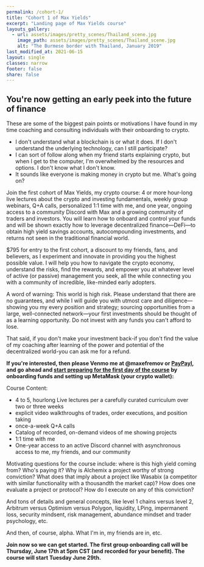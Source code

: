 ```yaml
---
permalink: /cohort-1/
title: "Cohort 1 of Max Yields"
excerpt: "Landing page of Max Yields course"
layouts_gallery:
  - url: assets/images/pretty_scenes/Thailand_scene.jpg
    image_path: assets/images/pretty_scenes/Thailand_scene.jpg
    alt: "The Burmese border with Thailand, January 2019"
last_modified_at: 2021-06-15
layout: single
classes: narrow
footer: false
share: false
---
```


## You're now getting an early peek into the future of finance

These are some of the biggest pain points or motivations I have found in my time coaching and consulting individuals with their onboarding to crypto.

- I don't understand what a blockchain is or what it does. If I don't understand the underlying technology, can I still participate?
- I can sort of follow along when my friend starts explaining crypto, but when I get to the computer, I'm overwhelmed by the resources and options. I don't know what I don't know.
- It sounds like everyone is making money in crypto but me. What's going on?

Join the first cohort of Max Yields, my crypto course: 4 or more hour-long live lectures about the crypto and investing fundamentals, weekly group webinars, Q+A calls, personalized 1:1 time with me, and one year, ongoing access to a community Discord with Max and a growing community of traders and investors. You will learn how to onboard and control your funds and will be shown exactly how to leverage decentralized finance—DeFi—to obtain high yield savings accounts, autocompounding investments, and returns not seen in the traditional financial world.

$795 for entry to the first cohort, a discount to my friends, fans, and believers, as I experiment and innovate in providing you the highest possible value. I will help you how to navigate the crypto economy, understand the risks, find the rewards, and empower you at whatever level of active (or passive) management you seek, all the while connecting you with a community of incredible, like-minded early adopters.

A word of warning: This world is high risk. Please understand that there are no guarantees, and while I will guide you with utmost care and diligence—showing you my every position and strategy; sourcing opportunities from a large, well-connected network—your first investments should be thought of as a learning opportunity. Do not invest with any funds you can't afford to lose.

That said, if you don't make your investment back-if you don't find the value of my coaching after learning of the power and potential of the decentralized world-you can ask me for a refund.

**If you're interested, then please Venmo me at @maxefremov or [PayPayl](https://paypal.me/maxefremov?locale.x=en_US), and go ahead and [start preparing for the first day of the course](https://docs.google.com/document/d/14SonxyIpUTOV6kCH6XOJzCJERqWhMaluvyKkLbyfd_0/edit?usp=sharing) by onboarding funds and setting up MetaMask (your crypto wallet):**

Course Content:

- 4 to 5, hourlong Live lectures per a carefully curated curriculum over two or three weeks
- explicit video walkthroughs of trades, order executions, and position taking
- once-a-week Q+A calls
- Catalog of recorded, on-demand videos of me showing projects
- 1:1 time with me
- One-year access to an active Discord channel with asynchronous access to me, my friends, and our community

Motivating questions for the course include: where is this high yield coming from? Who's paying it? Why is Alchemix a project worthy of strong conviction? What does that imply about a project like Wasabix (a competitor with similar functionality with a thousandth the market cap)? How does one evaluate a project or protocol? How do I execute on any of this conviction?

And tons of details and general concepts, like level 1 chains versus level 2, Arbitrum versus Optimism versus Polygon, liquidity, LPing, impermanent loss, security mindsent, risk management, abundance mindset and trader psychology, etc.

And then, of course, alpha. What I'm in, my friends are in, etc.

**Join now so we can get started. The first group onboarding call will be Thursday, June 17th at 5pm CST (and recorded for your benefit). The course will start Tuesday June 29th.**

<!-- By dint of the non-traditional path I've taken, I've come into a lot of experiences:

- uprooting and moving to the city with the brightest future in America—Austin, Texas—and creating community
- mastering my body, eating habits, and physical training program as an adult gymnast
- changing careers into tech and being accorded a lifechanging income
- quitting my job to pursue a number of business, projects, and ventures
- investing in cryptocurrencies, decentralized finance, and the crypto economy
- owning my sundry emotions, extirpating the shame with which we all leave childhood

I'm coaching, tutoring, and mentoring those seeking and enquiring in these areas. You can [find time on my calendar](https://calendly.com/maxim-efremov/15min) to schedule a free call so we can find out how you could benefit from my service. -->
